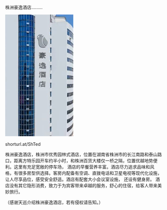 株洲豪逸酒店.........


![株洲豪逸酒店](https://github.com/ywangnccu/ywang/blob/main/images/ZHUZHOU_HAOYI_HOTEL.jpg)

shorturl.at/ShTed

株洲豪逸酒店，株洲市优秀园林式酒店，位置在湖南省株洲市的长江南路和泰山路口，距离方特乐园开车约半小时，和株洲百货大楼仅一桥之隔，位置优越地势便利。这里有充足宽敞的停车场，
酒店的早餐营养丰富。酒店尽力追求品味和风格，有很多房型供选择。客房内配备有空调、直拨电话和卫星电视等现代化设施，让人尽享品位，感受安全舒适。酒店有配套大小会议室设施，
还设有健身房。 酒店没有其它隐形消费，致力于为宾客带来卓越的服务，舒心的住宿，给客人带来美妙旅行。


（感谢天巡介绍株洲豪逸酒店，若有侵权请告知。）
